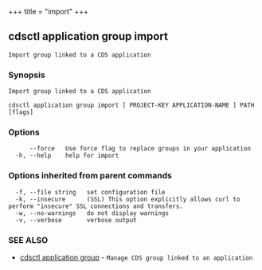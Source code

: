 +++
title = "import"
+++
## cdsctl application group import

`Import group linked to a CDS application`

### Synopsis

`Import group linked to a CDS application`

```
cdsctl application group import [ PROJECT-KEY APPLICATION-NAME ] PATH [flags]
```

### Options

```
      --force   Use force flag to replace groups in your application
  -h, --help    help for import
```

### Options inherited from parent commands

```
  -f, --file string   set configuration file
  -k, --insecure      (SSL) This option explicitly allows curl to perform "insecure" SSL connections and transfers.
  -w, --no-warnings   do not display warnings
  -v, --verbose       verbose output
```

### SEE ALSO

* [cdsctl application group](/cli/cdsctl/application/group/)	 - `Manage CDS group linked to an application`

